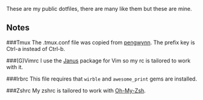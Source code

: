 These are my public dotfiles, there are many like them but these are
mine.

Notes
-----

###Tmux
The .tmux.conf file was copied from [pengwynn](https://github.com/pengwynn/dotfiles/blob/master/home/.tmux.conf).
The prefix key is Ctrl-a instead of Ctrl-b.

###(G)Vimrc
I use the [Janus](https://github.com/carlhuda/janus) package for Vim so my rc is tailored to work with it.

###Irbrc
This file requires that `wirble` and `awesome_print` gems are installed.

###Zshrc
My zshrc is tailored to work with [Oh-My-Zsh](https://github.com/robbyrussell/oh-my-zsh).
